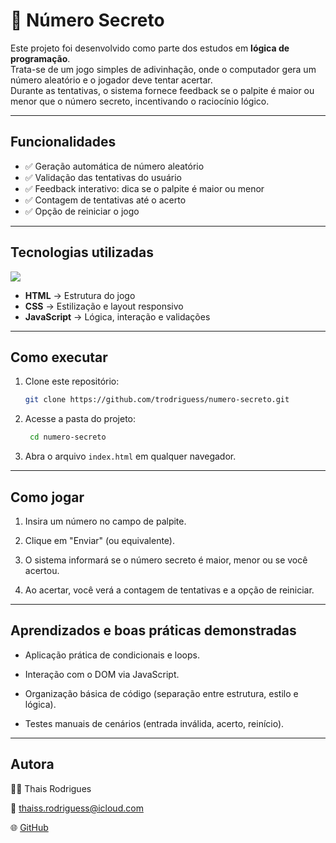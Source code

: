 # 🎯 Número Secreto

Este projeto foi desenvolvido como parte dos estudos em **lógica de programação**.  
Trata-se de um jogo simples de adivinhação, onde o computador gera um número aleatório e o jogador deve tentar acertar.  
Durante as tentativas, o sistema fornece feedback se o palpite é maior ou menor que o número secreto, incentivando o raciocínio lógico.

---

## Funcionalidades

- ✅ Geração automática de número aleatório  
- ✅ Validação das tentativas do usuário  
- ✅ Feedback interativo: dica se o palpite é maior ou menor  
- ✅ Contagem de tentativas até o acerto  
- ✅ Opção de reiniciar o jogo  

---

## Tecnologias utilizadas

<p align="left">
  <a href="https://skillicons.dev">
    <img src="https://skillicons.dev/icons?i=html,css,js" />
  </a>
</p>

- **HTML** → Estrutura do jogo  
- **CSS** → Estilização e layout responsivo  
- **JavaScript** → Lógica, interação e validações  

---

## Como executar

1. Clone este repositório:
   ```bash
   git clone https://github.com/trodriguess/numero-secreto.git

2. Acesse a pasta do projeto:
   ```bash
    cd numero-secreto

3. Abra o arquivo ```index.html``` em qualquer navegador.

---

## Como jogar

1. Insira um número no campo de palpite.

2. Clique em "Enviar" (ou equivalente).

3. O sistema informará se o número secreto é maior, menor ou se você acertou.

4. Ao acertar, você verá a contagem de tentativas e a opção de reiniciar.

---

## Aprendizados e boas práticas demonstradas

- Aplicação prática de condicionais e loops.

- Interação com o DOM via JavaScript.

- Organização básica de código (separação entre estrutura, estilo e lógica).

- Testes manuais de cenários (entrada inválida, acerto, reinício).

---

## Autora

👩‍💻 Thais Rodrigues

📧 thaiss.rodriguess@icloud.com

🌐 <a href="https://github.com/trodriguess" target="_blank">GitHub</a>
